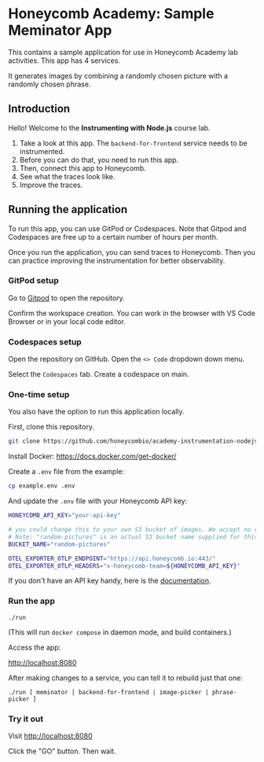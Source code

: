 
# Honeycomb Academy: Sample Meminator App

This contains a sample application for use in Honeycomb Academy lab activities. This app has 4 services.  

It generates images by combining a randomly chosen picture with a randomly chosen phrase.

## Introduction

Hello! Welcome to the **Instrumenting with Node.js** course lab.

1. Take a look at this app. The `backend-for-frontend` service needs to be instrumented.
2. Before you can do that, you need to run this app. 
3. Then, connect this app to Honeycomb.
4. See what the traces look like.
5. Improve the traces.


## Running the application

To run this app, you can use GitPod or Codespaces. Note that Gitpod and Codespaces are free up to a certain number of hours per month. 

Once you run the application, you can send traces to Honeycomb. Then you can practice improving the instrumentation for better observability. 


### GitPod setup

Go to [Gitpod](https://gitpod.io/#https://github.com/honeycombio/academy-instrumentation-nodejs) to open the repository.

Confirm the workspace creation. You can work in the browser with VS Code Browser or in your local code editor.


### Codespaces setup

Open the repository on GitHub. Open the `<> Code` dropdown down menu. 

Select the `Codespaces` tab. Create a codespace on main. 


### One-time setup

You also have the option to run this application locally. 

First, clone this repository.

```bash
git clone https://github.com/honeycombio/academy-instrumentation-nodejs
```

Install Docker: https://docs.docker.com/get-docker/

Create a `.env` file from the example:
```bash
cp example.env .env
```

And update the `.env` file with your Honeycomb API key:
```bash
HONEYCOMB_API_KEY="your-api-key"

# you could change this to your own S3 bucket of images. We accept no responsibility for the outcome.
# Note: "random-pictures" is an actual S3 bucket name supplied for this course, filled with SFW meme images
BUCKET_NAME="random-pictures"

OTEL_EXPORTER_OTLP_ENDPOINT="https://api.honeycomb.io:443/"
OTEL_EXPORTER_OTLP_HEADERS="x-honeycomb-team=${HONEYCOMB_API_KEY}"
```

If you don't have an API key handy, here is the [documentation](https://docs.honeycomb.io/get-started/configure/environments/manage-api-keys/#create-api-key).


### Run the app

`./run`

(This will run `docker compose` in daemon mode, and build containers.)

Access the app:

[http://localhost:8080]()

After making changes to a service, you can tell it to rebuild just that one:

`./run [ meminator | backend-for-frontend | image-picker | phrase-picker ]`

### Try it out

Visit [http://localhost:8080]()

Click the "GO" button. Then wait.

